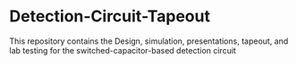 # Detection-Circuit-Tapeout
This repository contains the Design, simulation, presentations, tapeout, and lab testing for the switched-capacitor-based detection circuit


